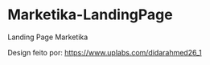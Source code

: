 # Marketika-LandingPage
Landing Page Marketika


Design feito por: https://www.uplabs.com/didarahmed26_1
